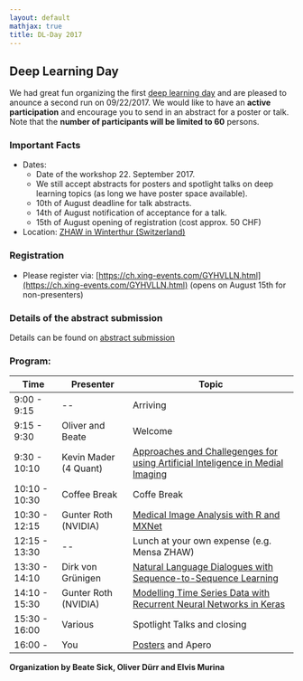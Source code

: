 ```yaml
---
layout: default
mathjax: true
title: DL-Day 2017
---
```


## Deep Learning Day

We had great fun organizing the first [deep learning day](https://sites.google.com/site/sdsdlday2016/) and are pleased to anounce a second run on 09/22/2017. We would like to have an **active participation** and encourage you to send in an abstract for a poster or talk. Note that the **number of participants will be limited to 60** persons.

### Important Facts
* Dates:  
  * Date of the workshop 22. September 2017.  
  * We still accept abstracts for posters and spotlight talks on deep learning topics (as long we have poster space available).   
  * 10th of August deadline for talk abstracts.  
  * 14th of August notification of acceptance for a talk.  
  * 15th of August opening of registration (cost approx. 50 CHF)  
* Location: [ZHAW in Winterthur (Switzerland)](https://www.google.com/maps/place/47%C2%B029'48.6%22N+8%C2%B043'48.0%22E/@47.496818,8.730752,18z/data=!4m5!3m4!1s0x0:0x0!8m2!3d47.496828!4d8.73?hl=en-US)

### Registration
* Please register via: [https://ch.xing-events.com/GYHVLLN.html](https://ch.xing-events.com/GYHVLLN.html) (opens on August 15th for non-presenters)

### Details of the abstract submission
Details can be found on [abstract submission](abstract)


### Program: 

Time | Presenter | Topic 
-----|-----------|----------------------
9:00 - 9:15  | --        | Arriving
9:15 - 9:30  | Oliver and Beate | Welcome
9:30 - 10:10 | Kevin Mader (4 Quant) | [Approaches and Challegenges for using Artificial Inteligence in Medial Imaging](mader.md) 
10:10 - 10:30 | Coffee Break | Coffe Break
10:30 - 12:15 | Gunter Roth (NVIDIA) | [Medical Image Analysis with R and MXNet](https://developer.nvidia.com/dli/onlinelabs)
12:15 - 13:30 | -- | Lunch at your own expense (e.g. Mensa ZHAW)
13:30 - 14:10 | Dirk von Grünigen | [Natural Language Dialogues with Sequence-to-Sequence Learning](grun.md)
14:10 - 15:30 | Gunter Roth (NVIDIA) | [Modelling Time Series Data with Recurrent Neural Networks in Keras](https://developer.nvidia.com/dli/onlinelabs)
15:30 - 16:00 | Various | Spotlight Talks and closing
16:00 -  | You | [Posters](posters.md) and Apero


**Organization by Beate Sick, Oliver Dürr and Elvis Murina**
